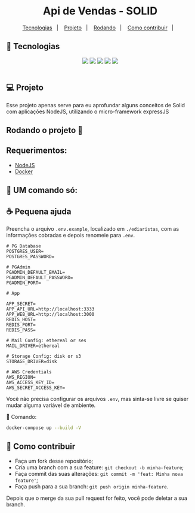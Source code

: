 <h1 align="center">
    Api de Vendas - SOLID
</h1>

<p align="center">
  <a href="#rocket-tecnologias">Tecnologias</a>&nbsp;&nbsp;&nbsp;|&nbsp;&nbsp;&nbsp;
  <a href="#-projeto">Projeto</a>&nbsp;&nbsp;&nbsp;|&nbsp;&nbsp;&nbsp;
  <a href="#-rodando">Rodando</a>&nbsp;&nbsp;&nbsp;|&nbsp;&nbsp;&nbsp;
  <a href="#-como-contribuir">Como contribuir</a>&nbsp;&nbsp;&nbsp;|&nbsp;&nbsp;&nbsp;
</p>

<a id="rocket-tecnologias"></a>

## 🚀 Tecnologias

<div align="center">
 	<img src="https://img.shields.io/badge/typescript-%23007ACC.svg?style=for-the-badge&logo=typescript&logoColor=white" />
    <img src="https://img.shields.io/badge/express.js-%23404d59.svg?style=for-the-badge&logo=express&logoColor=%2361DAFB" />
    <img src="https://img.shields.io/badge/postgres-%23316192.svg?style=for-the-badge&logo=postgresql&logoColor=white" />
    <img src="https://img.shields.io/badge/redis-%23DD0031.svg?style=for-the-badge&logo=redis&logoColor=white" />
    <img src="https://img.shields.io/badge/docker-%230db7ed.svg?style=for-the-badge&logo=docker&logoColor=white" />
</div>

<br>

<a id="-projeto"></a>

## 💻 Projeto

Esse projeto apenas serve para eu aprofundar alguns conceitos de Solid com aplicações NodeJS, utilizando o micro-framework expressJS

<a id="-rodando"></a>

## Rodando o projeto 🌇

## Requerimentos:

- [NodeJS](https://nodejs.org/en/)
- [Docker](https://www.docker.com/)

## 📂 UM comando só:


## ☕ Pequena ajuda

Preencha o arquivo `.env.example`, localizado em `./ediaristas`, com as informações cobradas e depois renomeie para `.env`.

```env
# PG Database
POSTGRES_USER=
POSTGRES_PASSWORD=

# PGAdmin
PGADMIN_DEFAULT_EMAIL=
PGADMIN_DEFAULT_PASSWORD=
PGADMIN_PORT=

# App

APP_SECRET=
APP_API_URL=http://localhost:3333
APP_WEB_URL=http://localhost:3000
REDIS_HOST=
REDIS_PORT=
REDIS_PASS=

# Mail Config: ethereal or ses
MAIL_DRIVER=ethereal

# Storage Config: disk or s3
STORAGE_DRIVER=disk

# AWS Credentials
AWS_REGION=
AWS_ACCESS_KEY_ID=
AWS_SECRET_ACCESS_KEY=
```


Você não precisa configurar os arquivos `.env`, mas sinta-se livre se quiser mudar alguma variável de ambiente.

🐬 Comando:

```bash
docker-compose up --build -V
```

<a id="-como-contribuir"></a>

## 🤔 Como contribuir

- Faça um fork desse repositório;
- Cria uma branch com a sua feature: `git checkout -b minha-feature`;
- Faça commit das suas alterações: `git commit -m 'feat: Minha nova feature'`;
- Faça push para a sua branch: `git push origin minha-feature`.

Depois que o merge da sua pull request for feito, você pode deletar a sua branch.
